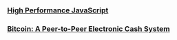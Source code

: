 ### [High Performance JavaScript](./High%20Performance%20JavaScript/README.md)
### [Bitcoin: A Peer-to-Peer Electronic Cash System](./Bitcoin:%20A%20Peer-to-Peer%20Electronic%20Cash%20System/README.md)